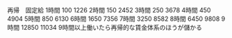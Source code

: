 再帰　固定給
1時間
100   1226
2時間
150   2452
3時間
250   3678
4時間
450   4904
5時間
850   6130
6時間
1650  7356
7時間
3250  8582
8時間
6450  9808
9時間
12850 11034
9時間以上働いたら再帰的な賃金体系のほうが儲かる